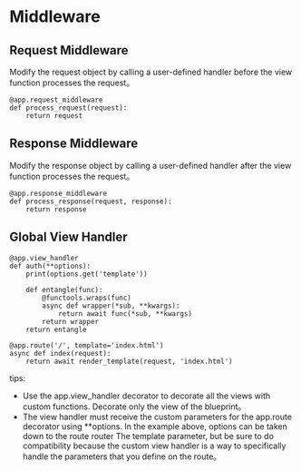 # Middleware

## Request Middleware
Modify the request object by calling a user-defined handler before the view function processes the request。
```
@app.request_middleware
def process_request(request):
    return request
```

## Response Middleware
Modify the response object by calling a user-defined handler after the view function processes the request。
```
@app.response_middleware
def process_response(request, response):
    return response
```

## Global View Handler
```
@app.view_handler
def auth(**options):
    print(options.get('template'))
    
    def entangle(func):
        @functools.wraps(func)
        async def wrapper(*sub, **kwargs):
            return await func(*sub, **kwargs)
        return wrapper
    return entangle

@app.route('/', template='index.html')
async def index(request):
    return await render_template(request, 'index.html')
```

tips:

- Use the app.view_handler decorator to decorate all the views with custom functions.
Decorate only the view of the blueprint。
- The view handler must receive the custom parameters for the app.route decorator using **options. In the example above, options can be taken down to the route router
The template parameter, but be sure to do compatibility because the custom view handler is a way to specifically handle the parameters that you define on the route。
